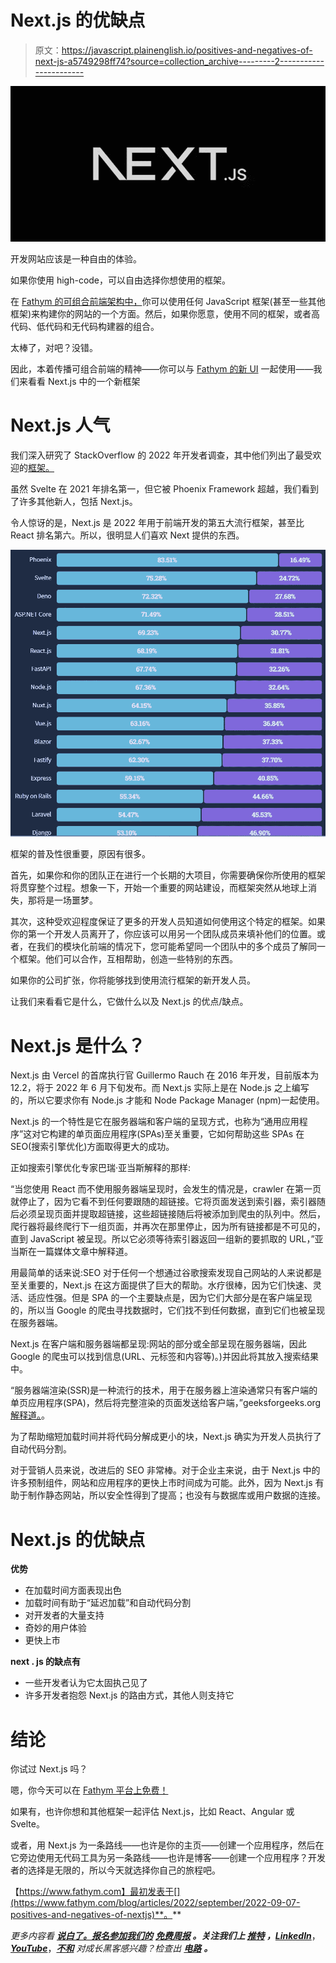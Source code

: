 # Next.js 的优缺点

> 原文：<https://javascript.plainenglish.io/positives-and-negatives-of-next-js-a5749298ff74?source=collection_archive---------2----------------------->

![](img/cc67bbad2252e83c0b04e80c8285a4d4.png)

开发网站应该是一种自由的体验。

如果你使用 high-code，可以自由选择你想使用的框架。

在 [Fathym 的可组合前端架构中，](https://www.fathym.com/blog/articles/2022/september/2022-09-01-explaining-composable-frontend-architecture-as-simply-as-possible)你可以使用任何 JavaScript 框架(甚至一些其他框架)来构建你的网站的一个方面。然后，如果你愿意，使用不同的框架，或者高代码、低代码和无代码构建器的组合。

太棒了，对吧？没错。

因此，本着传播可组合前端的精神——你可以与 [Fathym 的新 UI](https://www.fathym.com/blog/articles/2022/august/2022-08-08-introducing-fathyms-revamped-ui) 一起使用——我们来看看 Next.js 中的一个新框架

# Next.js 人气

我们深入研究了 StackOverflow 的 2022 年开发者调查，其中他们列出了最受欢迎的[框架。](https://www.fathym.com/blog/articles/2022/july/2022-07-13-ranking-javascript-frameworks-by-popularity-2022)

虽然 Svelte 在 2021 年排名第一，但它被 Phoenix Framework 超越，我们看到了许多其他新人，包括 Next.js。

令人惊讶的是，Next.js 是 2022 年用于前端开发的第五大流行框架，甚至比 React 排名第六。所以，很明显人们喜欢 Next 提供的东西。

![](img/6e48a31873238f17c5b5d275c87b5a9b.png)

框架的普及性很重要，原因有很多。

首先，如果你和你的团队正在进行一个长期的大项目，你需要确保你所使用的框架将贯穿整个过程。想象一下，开始一个重要的网站建设，而框架突然从地球上消失，那将是一场噩梦。

其次，这种受欢迎程度保证了更多的开发人员知道如何使用这个特定的框架。如果你的第一个开发人员离开了，你应该可以用另一个团队成员来填补他们的位置。或者，在我们的模块化前端的情况下，您可能希望同一个团队中的多个成员了解同一个框架。他们可以合作，互相帮助，创造一些特别的东西。

如果你的公司扩张，你将能够找到使用流行框架的新开发人员。

让我们来看看它是什么，它做什么以及 Next.js 的优点/缺点。

# Next.js 是什么？

Next.js 由 Vercel 的首席执行官 Guillermo Rauch 在 2016 年开发，目前版本为 12.2，将于 2022 年 6 月下旬发布。而 Next.js 实际上是在 Node.js 之上编写的，所以它要求你有 Node.js 才能和 Node Package Manager (npm)一起使用。

Next.js 的一个特性是它在服务器端和客户端的呈现方式，也称为“通用应用程序”这对它构建的单页面应用程序(SPAs)至关重要，它如何帮助这些 SPAs 在 SEO(搜索引擎优化)方面取得更大的成功。

正如搜索引擎优化专家巴瑞·亚当斯解释的那样:

“当您使用 React 而不使用服务器端呈现时，会发生的情况是，crawler 在第一页就停止了，因为它看不到任何要跟随的超链接。它将页面发送到索引器，索引器随后必须呈现页面并提取超链接，这些超链接随后将被添加到爬虫的队列中。然后，爬行器将最终爬行下一组页面，并再次在那里停止，因为所有链接都是不可见的，直到 JavaScript 被呈现。所以它必须等待索引器返回一组新的要抓取的 URL，”亚当斯在一篇媒体文章中解释道。

用最简单的话来说:SEO 对于任何一个想通过谷歌搜索发现自己网站的人来说都是至关重要的，Next.js 在这方面提供了巨大的帮助。水疗很棒，因为它们快速、灵活、适应性强。但是 SPA 的一个主要缺点是，因为它们大部分是在客户端呈现的，所以当 Google 的爬虫寻找数据时，它们找不到任何数据，直到它们也被呈现在服务器端。

Next.js 在客户端和服务器端都呈现:网站的部分或全部呈现在服务器端，因此 Google 的爬虫可以找到信息(URL、元标签和内容等)。)并因此将其放入搜索结果中。

“服务器端渲染(SSR)是一种流行的技术，用于在服务器上渲染通常只有客户端的单页应用程序(SPA)，然后将完整渲染的页面发送给客户端，”geeksforgeeks.org[解释道。](https://www.geeksforgeeks.org/node-js-server-side-rendering-ssr-using-ejs/#:~:text=js%20Server%20Side%20Rendering%20(SSR)%20using%20EJS,-View%20Discussion&text=Server%2Dside%20rendering%20(SSR),SPA%20can%20operate%20as%20normal.)。

为了帮助缩短加载时间并将代码分解成更小的块，Next.js 确实为开发人员执行了自动代码分割。

对于营销人员来说，改进后的 SEO 非常棒。对于企业主来说，由于 Next.js 中的许多预制组件，网站和应用程序的更快上市时间成为可能。此外，因为 Next.js 有助于制作静态网站，所以安全性得到了提高；也没有与数据库或用户数据的连接。

# Next.js 的优缺点

**优势**

*   在加载时间方面表现出色
*   加载时间有助于“延迟加载”和自动代码分割
*   对开发者的大量支持
*   奇妙的用户体验
*   更快上市

**next . js 的缺点有**

*   一些开发者认为它太固执己见了
*   许多开发者抱怨 Next.js 的路由方式，其他人则支持它

# 结论

你试过 Next.js 吗？

嗯，你今天可以在 [Fathym 平台上免费！](https://www.fathym.com/dashboard)

如果有，也许你想和其他框架一起评估 Next.js，比如 React、Angular 或 Svelte。

或者，用 Next.js 为一条路线——也许是你的主页——创建一个应用程序，然后在它旁边使用无代码工具为另一条路线——也许是博客——创建一个应用程序？开发者的选择是无限的，所以今天就选择你自己的旅程吧。

【https://www.fathym.com】最初发表于[](https://www.fathym.com/blog/articles/2022/september/2022-09-07-positives-and-negatives-of-nextjs)**。**

**更多内容看* [***说白了。报名参加我们的***](https://plainenglish.io/) **[***免费周报***](http://newsletter.plainenglish.io/) *。关注我们上* [***推特***](https://twitter.com/inPlainEngHQ) ，[***LinkedIn***](https://www.linkedin.com/company/inplainenglish/)***，***[***YouTube***](https://www.youtube.com/channel/UCtipWUghju290NWcn8jhyAw)***，****[***不和***](https://discord.gg/GtDtUAvyhW)*** *对成长黑客感兴趣？检查出* [***电路***](https://circuit.ooo/) ***。****
